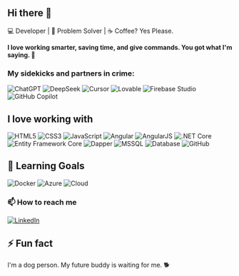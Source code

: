 ## Hi there 👋

💻 Developer | 🧠 Problem Solver | ☕ Coffee? Yes Please.

**I love working smarter, saving time, and give commands. You got what I'm saying. 🤖**

### My sidekicks and partners in crime:

<div>
  <!-- ChatGPT (using OpenAI logo as proxy) -->
  <img src="https://img.shields.io/badge/ChatGPT-%23000000.svg?style=for-the-badge&logo=openai&logoColor=white" alt="ChatGPT"/>

  <!-- DeepSeek (no official badge, use generic search icon) -->
  <img src="https://img.shields.io/badge/DeepSeek-%23007ACC.svg?style=for-the-badge&logo=azuredevops&logoColor=white" alt="DeepSeek"/>

  <!-- Cursor (code editor, use vscode logo as closest) -->
  <img src="https://img.shields.io/badge/Cursor-%23007ACC.svg?style=for-the-badge&logo=visualstudiocode&logoColor=white" alt="Cursor"/>

  <!-- Lovable (no official badge, generic heart icon) -->
  <img src="https://img.shields.io/badge/Lovable-%23FF4081.svg?style=for-the-badge&logo=heart&logoColor=white" alt="Lovable"/>

  <!-- Firebase Studio (Firebase logo for Firebase) -->
  <img src="https://img.shields.io/badge/Firebase-%23FFCA28.svg?style=for-the-badge&logo=firebase&logoColor=black" alt="Firebase Studio"/>

  <!-- GitHub Copilot -->
  <img src="https://img.shields.io/badge/GitHub_Copilot-%23181717.svg?style=for-the-badge&logo=github&logoColor=white" alt="GitHub Copilot"/>
</div>


## I love working with

<div>
  <!-- Frontend -->
  <img src="https://img.shields.io/badge/html5-%23E34F26.svg?style=for-the-badge&logo=html5&logoColor=white" alt="HTML5"/>
  <img src="https://img.shields.io/badge/css3-%231572B6.svg?style=for-the-badge&logo=css3&logoColor=white" alt="CSS3"/>
  <img src="https://img.shields.io/badge/javascript-%23323330.svg?style=for-the-badge&logo=javascript&logoColor=%23F7DF1E" alt="JavaScript"/>
  <img src="https://img.shields.io/badge/angular-%23DD0031.svg?style=for-the-badge&logo=angular&logoColor=white" alt="Angular"/>
  <img src="https://img.shields.io/badge/angularjs-%23E23237.svg?style=for-the-badge&logo=angularjs&logoColor=white" alt="AngularJS"/>

  <img src="https://img.shields.io/badge/.NET%20Core-5C2D91?style=for-the-badge&logo=.net&logoColor=white" alt=".NET Core"/>
  <img src="https://img.shields.io/badge/entity%20framework%20core-512BD4?style=for-the-badge&logo=.net&logoColor=white" alt="Entity Framework Core"/>
  <img src="https://img.shields.io/badge/dapper-512BD4?style=for-the-badge&logo=.net&logoColor=white" alt="Dapper"/>

  <img src="https://img.shields.io/badge/MSSQL-%23CC2927.svg?style=for-the-badge&logo=microsoftsqlserver&logoColor=white" alt="MSSQL"/>
  <img src="https://img.shields.io/badge/Database-%23007396.svg?style=for-the-badge&logo=database&logoColor=white" alt="Database"/>

  <img src="https://img.shields.io/badge/github-%23121011.svg?style=for-the-badge&logo=github&logoColor=white" alt="GitHub"/>
</div>

## 🌱 Learning Goals
<div display="flex">
  <img src="https://img.shields.io/badge/docker-%230db7ed.svg?style=for-the-badge&logo=docker&logoColor=white" alt="Docker"/>
  <img src="https://img.shields.io/badge/azure-%230072C6.svg?style=for-the-badge&logo=microsoftazure&logoColor=white" alt="Azure"/>
  <img src="https://img.shields.io/badge/cloud-%233498DB.svg?style=for-the-badge&logo=icloud&logoColor=white" alt="Cloud"/>
</div>


### 📫 How to reach me

<div display="flex">
  <a href="https://www.linkedin.com/in/jenish-pokhrel-949025230/">
    <img src="https://img.shields.io/badge/linkedin-%230077B5.svg?style=for-the-badge&logo=linkedin&logoColor=white" alt="LinkedIn"/>
  </a>
</div>

## ⚡ Fun fact

I'm a dog person. My future buddy is waiting for me. 🐕
